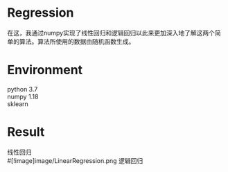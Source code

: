 # Regression
在这，我通过numpy实现了线性回归和逻辑回归以此来更加深入地了解这两个简单的算法。算法所使用的数据由随机函数生成。
# Environment
python 3.7  
numpy 1.18  
sklearn  
# Result
线性回归  
#[!image]image/LinearRegression.png
逻辑回归  
